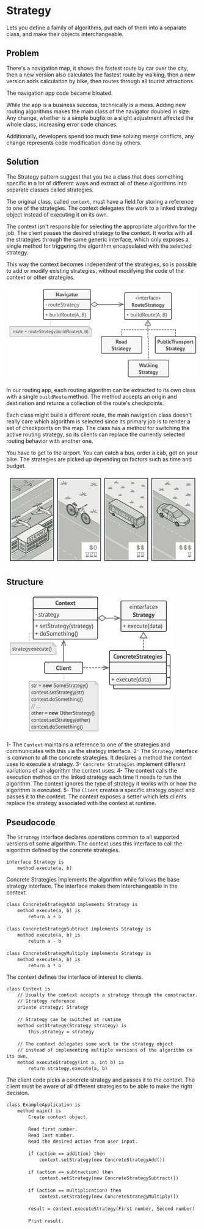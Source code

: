 # Strategy

Lets you define a family of algorithms, put each of them into a separate class, and make their objects interchangeable.

## Problem

There's a navigation map, it shows the fastest route by car over the city, then a new version also calculates the fastest 
route by walking, then a new version adds calculation by bike, then routes through all tourist attractions.

The navigation app code became bloated.

While the app is a business success, technically is a mess. Adding new routing algorithms makes the main class of the navigator
doubled in size. Any change, whether is a simple bugfix or a slight adjustment affected the whole class, increasing error code chances.

Additionally, developers spend too much time solving merge conflicts, any change represents code modification done by others. 

## Solution

The Strategy pattern suggest that you tke a class that does something specific in a lot of different ways and extract all of these
algorithms into separate classes called strategies.

The original class, called `context`, must have a field for storing a reference to one of the strategies. The context delegates 
the work to a linked strategy object instead of executing it on its own.

The context isn't responsible for selecting the appropriate algorithm for the job. The client passes the desired strategy to the context. 
It works with all the strategies through the same generic interface, which only exposes a single method for triggering 
the algorithm encapsulated with the selected strategy.

This way the context becomes independent of the strategies, so is possible to add or modify existing strategies, 
without modifying the code of the context or other strategies.

![](../../../../../resources/img/strategy/img.png)

In our routing app, each  routing algorithm can be extracted to its own class with a single `buildRoute` method. 
The method accepts an origin and destination and returns a collection of the route's checkpoints.

Each class might build a different route, the main navigation class doesn't really care which 
algorithm is selected since its primary job is to render a set of checkpoints on the map. The class has a method for switching 
the active routing strategy, so its clients can replace the currently selected routing behavior with another one.

You have to get to the airport. You can catch a bus, order a cab, get on your bike. The strategies are picked up depending 
on factors such as time and budget.

![](../../../../../resources/img/strategy/img_1.png)

## Structure

![](../../../../../resources/img/strategy/img_2.png)

1- The `Context` maintains a reference to one of the strategies and communicates with this via the strategy interface.
2- The `Strategy` interface is common to all the concrete strategies. It declares a method the context uses to execute a strategy.
3- `Concrete Strategies` implement different variations of an algorithm the context uses.
4- The context calls the execution method on the linked strategy each time it needs to run the algorithm. The context ignores 
the type of strategy it works with or how the algorithm is executed.
5- The `Client` creates a specific strategy object and passes it to the context. The context exposes a setter which lets 
clients replace the strategy associated with the context at runtime.

## Pseudocode

The `Strategy` interface declares operations common to all supported versions of some algorithm. The context uses this 
interface to call the algorithm defined by the concrete strategies.

```
interface Strategy is
    method execute(a, b)
```

Concrete Strategies implements the algorithm while follows the base strategy interface. The interface makes them 
interchangeable in the context.
```
class ConcreteStrategyAdd implements Strategy is
    method execute(a, b) is
        return a + b

class ConcreteStrategySubtract implements Strategy is
    method execute(a, b) is
        return a - b

class ConcreteStrategyMultiply implements Strategy is
    method execute(a, b) is
        return a * b
```
The context defines the interface of interest to clients.
```
class Context is
    // Usually the context accepts a strategy through the constructor.
    // Strategy reference
    private strategy: Strategy
    
    // Strategy can be switched at runtime
    method setStrategy(Strategy strategy) is
        this.strategy = strategy
        
    // The context delegates some work to the strategy object
    // instead of implementing multiple versions of the algorithm on its own.    
    method executeStrategy(int a, int b) is
        return strategy.execute(a, b)
```

The client code picks a concrete strategy and passes it to the context. The client must be aware of all different strategies
to be able to make the right decision.
```
class ExampleApplication is
    method main() is
        Create context object.

        Read first number.
        Read last number.
        Read the desired action from user input.

        if (action == addition) then
            context.setStrategy(new ConcreteStrategyAdd())

        if (action == subtraction) then
            context.setStrategy(new ConcreteStrategySubtract())

        if (action == multiplication) then
            context.setStrategy(new ConcreteStrategyMultiply())

        result = context.executeStrategy(First number, Second number)

        Print result.
```